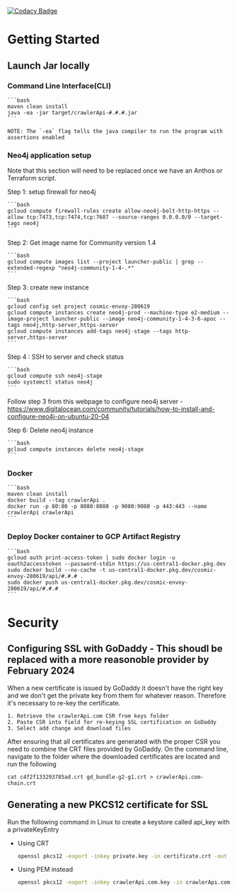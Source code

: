 [![Codacy Badge](https://app.codacy.com/project/badge/Grade/e2376d355755402aaa5bf7c533750851)](https://www.codacy.com?utm_source=github.com&amp;utm_medium=referral&amp;utm_content=deepthought42/WebTestVisualizer&amp;utm_campaign=Badge_Grade)

# Getting Started

## Launch Jar locally


### Command Line Interface(CLI)

	```bash
	maven clean install
	java -ea -jar target/crawlerApi-#.#.#.jar
	```

	NOTE: The `-ea` flag tells the java compiler to run the program with assertions enabled

### Neo4j application setup

Note that this section will need to be replaced once we have an Anthos or Terraform script. 

Step 1: setup firewall for neo4j

	```bash
	gcloud compute firewall-rules create allow-neo4j-bolt-http-https --allow tcp:7473,tcp:7474,tcp:7687 --source-ranges 0.0.0.0/0 --target-tags neo4j
	```

Step 2: Get image name for Community version 1.4

	```bash
	gcloud compute images list --project launcher-public | grep --extended-regexp "neo4j-community-1-4-.*"
	```

Step 3: create new instance

	```bash
	gcloud config set project cosmic-envoy-280619
	gcloud compute instances create neo4j-prod --machine-type e2-medium --image-project launcher-public --image neo4j-community-1-4-3-6-apoc --tags neo4j,http-server,https-server
	gcloud compute instances add-tags neo4j-stage --tags http-server,https-server
	```

Step 4 : SSH to server and check status

	```bash
	gcloud compute ssh neo4j-stage
	sudo systemctl status neo4j
	```

Follow step 3 from this webpage to configure neo4j server - https://www.digitalocean.com/community/tutorials/how-to-install-and-configure-neo4j-on-ubuntu-20-04

Step 6: Delete neo4j instance

	```bash
	gcloud compute instances delete neo4j-stage
	```

### Docker

	```bash
	maven clean install
	docker build --tag crawlerApi .
	docker run -p 80:80 -p 8080:8080 -p 9080:9080 -p 443:443 --name crawlerApi crawlerApi
	```


### Deploy Docker container to GCP Artifact Registry

	```bash
	gcloud auth print-access-token | sudo docker login -u oauth2accesstoken --password-stdin https://us-central1-docker.pkg.dev
	sudo docker build --no-cache -t us-central1-docker.pkg.dev/cosmic-envoy-280619/api/#.#.# .
	sudo docker push us-central1-docker.pkg.dev/cosmic-envoy-280619/api/#.#.#
	```

# Security

## Configuring SSL with GoDaddy - This shoudl be replaced with a more reasonoble provider by February 2024

When a new certificate is issued by GoDaddy it doesn't have the right key and we don't get the private key from them for whatever reason. Therefore it's necessary to re-key the certificate. 

	1. Retrieve the crawlerApi.com CSR from keys folder
	2. Paste CSR into field for re-keying SSL certification on GoDaddy
	3. Select add change and download files

After ensuring that all certificates are generated with the proper CSR you need to combine the CRT files provided by GoDaddy. On the command line, navigate to the folder where the downloaded certificates are located and run the following

	cat c4f2f133293785ad.crt gd_bundle-g2-g1.crt > crawlerApi.com-chain.crt
	

## Generating a new PKCS12 certificate for SSL

Run the following command in Linux to create a keystore called api_key with a privateKeyEntry


* Using CRT

	```bash
	openssl pkcs12 -export -inkey private.key -in certificate.crt -out api_key.p12
	```

* Using PEM instead

	```bash
	openssl pkcs12 -export -inkey crawlerApi.com.key -in crawlerApi.com-2022-chain.pem -out api_key.p12
	```
